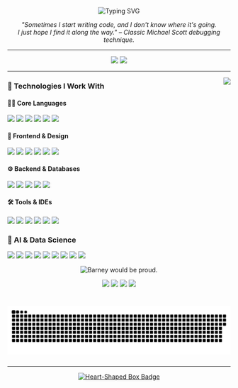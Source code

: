 <p align="center">
  <img src="https://readme-typing-svg.herokuapp.com?lines=Hi+👋+I'm+Harshitha+Shetty;AI%2FML+Enthusiast+%7C+Coffee+Powered+Dev;“Did+you+try+turning+it+off+and+on+again%3F”;“It’s+not+a+bug%2C+it’s+a+feature+✨”&center=true&width=600&height=50&color=F75C7E&vCenter=true&size=20" alt="Typing SVG">
</p>

<p align="center"><em>
"Sometimes I start writing code, and I don't know where it's going.<br/>
I just hope I find it along the way."  
– Classic Michael Scott debugging technique.
</em></p>

---

<div align="center">
  <img src="https://github-readme-stats.vercel.app/api?username=HarshithaShetty27&show_icons=true&theme=dracula&hide_border=false&count_private=true" height="150" />
  <img src="https://github-readme-stats.vercel.app/api/top-langs/?username=HarshithaShetty27&layout=compact&langs_count=6&theme=dracula&hide_border=false" height="150" />
</div>

---

<img align="right" height="150" src="https://media3.giphy.com/media/tlGD7PDy1w8fK/giphy.gif" />

### 🧠 Technologies I Work With

#### 👩‍💻 Core Languages
<p>
  <img src="https://img.shields.io/badge/Python-3776AB?style=for-the-badge&logo=python&logoColor=white"/>
  <img src="https://img.shields.io/badge/Java-007396?style=for-the-badge&logo=java&logoColor=white"/>
  <img src="https://img.shields.io/badge/C-00599C?style=for-the-badge&logo=c&logoColor=white"/>
  <img src="https://img.shields.io/badge/C++-00599C?style=for-the-badge&logo=c%2B%2B&logoColor=white"/>
  <img src="https://img.shields.io/badge/JavaScript-F7DF1E?style=for-the-badge&logo=javascript&logoColor=black"/>
  <img src="https://img.shields.io/badge/TypeScript-3178C6?style=for-the-badge&logo=typescript&logoColor=white"/>
</p>

#### 🎨 Frontend & Design
<p>
  <img src="https://img.shields.io/badge/Tailwind_CSS-06B6D4?style=for-the-badge&logo=tailwind-css&logoColor=white"/>
  <img src="https://img.shields.io/badge/Next.js-000000?style=for-the-badge&logo=next.js&logoColor=white"/>
  <img src="https://img.shields.io/badge/HTML5-E34F26?style=for-the-badge&logo=html5&logoColor=white"/>
  <img src="https://img.shields.io/badge/CSS3-1572B6?style=for-the-badge&logo=css3&logoColor=white"/>
  <img src="https://img.shields.io/badge/React-61DAFB?style=for-the-badge&logo=react&logoColor=black"/>
  <img src="https://img.shields.io/badge/Figma-F24E1E?style=for-the-badge&logo=figma&logoColor=white"/>
</p>

#### ⚙️ Backend & Databases
<p>
  <img src="https://img.shields.io/badge/Node.js-339933?style=for-the-badge&logo=node.js&logoColor=white"/>
  <img src="https://img.shields.io/badge/Express.js-000000?style=for-the-badge&logo=express&logoColor=white"/>
  <img src="https://img.shields.io/badge/MySQL-00758F?style=for-the-badge&logo=mysql&logoColor=white"/>
  <img src="https://img.shields.io/badge/PostgreSQL-336791?style=for-the-badge&logo=postgresql&logoColor=white"/>
  <img src="https://img.shields.io/badge/MongoDB-47A248?style=for-the-badge&logo=mongodb&logoColor=white"/>
</p>

#### 🛠️ Tools & IDEs
<p>
  <img src="https://img.shields.io/badge/Git-F05032?style=for-the-badge&logo=git&logoColor=white"/>
  <img src="https://img.shields.io/badge/GitHub-181717?style=for-the-badge&logo=github&logoColor=white"/>
  <img src="https://img.shields.io/badge/NPM-CB3837?style=for-the-badge&logo=npm&logoColor=white"/>
  <img src="https://img.shields.io/badge/PyCharm-000000?style=for-the-badge&logo=pycharm&logoColor=white"/>
  <img src="https://img.shields.io/badge/Jupyter-F37626?style=for-the-badge&logo=jupyter&logoColor=white"/>
  <img src="https://img.shields.io/badge/Blender-F5792A?style=for-the-badge&logo=blender&logoColor=white"/>
</p>

### 🧠 AI & Data Science

<p>
  <!-- Core ML/DL -->
  <img src="https://img.shields.io/badge/Machine%20Learning-102C57?style=for-the-badge&logo=scikit-learn&logoColor=white"/>
  <img src="https://img.shields.io/badge/Deep%20Learning-FF6F00?style=for-the-badge&logo=tensorflow&logoColor=white"/>
  <img src="https://img.shields.io/badge/Keras-Modeling-D00000?style=for-the-badge&logo=keras&logoColor=white"/>

  <!-- Data Science & Manipulation -->
  <img src="https://img.shields.io/badge/Data%20Science-150458?style=for-the-badge&logo=pandas&logoColor=white"/>
  <img src="https://img.shields.io/badge/NumPy-Numerical-013243?style=for-the-badge&logo=numpy&logoColor=white"/>
  <img src="https://img.shields.io/badge/Pandas-Data%20Handling-150458?style=for-the-badge&logo=pandas&logoColor=white"/>

  <!-- Visualization -->
  <img src="https://img.shields.io/badge/Matplotlib-Plotting-11557C?style=for-the-badge&logo=matplotlib&logoColor=white"/>
  <img src="https://img.shields.io/badge/Seaborn-Visual%20Analytics-3B4D54?style=for-the-badge"/>

  <!-- Jupyter Notebook -->
  <img src="https://img.shields.io/badge/Jupyter-Notebook-F37626?style=for-the-badge&logo=jupyter&logoColor=white"/>
</p>

<p align="center">
  <img src="https://img.shields.io/badge/🕴️_Suit_up-It’s_time_for_deployment-000000?style=for-the-badge&labelColor=1F1F1F" title="Barney would be proud.">
</p>

<p align="center">
  <!-- Clean Service Name Badges Only -->
  <img src="https://img.shields.io/badge/Streamlit-FF4B4B?style=for-the-badge&logo=streamlit&logoColor=white" />
  <img src="https://img.shields.io/badge/Vercel-000000?style=for-the-badge&logo=vercel&logoColor=white" />
  <img src="https://img.shields.io/badge/Render-46E3B7?style=for-the-badge&logo=render&logoColor=000000" />
  <img src="https://img.shields.io/badge/GitHub%20Pages-222222?style=for-the-badge&logo=github&logoColor=white" />
</p>

###

<br clear="both">

<picture>
  <source media="(prefers-color-scheme: dark)" srcset="https://raw.githubusercontent.com/HarshithaShetty27/HarshithaShetty27/output/github-snake-dark.svg" />
  <source media="(prefers-color-scheme: light)" srcset="https://raw.githubusercontent.com/HarshithaShetty27/HarshithaShetty27/output/github-snake.svg" />
  <img alt="github-snake" src="https://raw.githubusercontent.com/HarshithaShetty27/HarshithaShetty27/output/github-snake.svg" />
</picture>

###

<div align="left">
</div>

###

---

<p align="center">
  <a href="https://www.youtube.com/watch?v=n6P0SitRwy8" target="_blank" title="Nirvana – Heart-Shaped Box">
    <img src="https://img.shields.io/badge/%F0%9F%8E%B8Hey!_Wait!_I_got_a_new_complaint.-111111?style=for-the-badge&labelColor=000000" alt="Heart-Shaped Box Badge" />
  </a>
</p>
